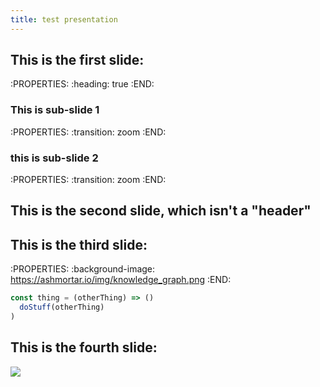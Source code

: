 ```yaml
---
title: test presentation
---
```


## This is the first slide:
:PROPERTIES:
:heading: true
:END:
### This is sub-slide 1
:PROPERTIES:
:transition: zoom 
:END:
### this is sub-slide 2
:PROPERTIES:
:transition: zoom 
:END:
## This is the second slide, which isn't a "header"
###
## This is the third slide:
:PROPERTIES:
:background-image: https://ashmortar.io/img/knowledge_graph.png
:END:

```javascript
const thing = (otherThing) => ()
  doStuff(otherThing)
)
```
## This is the fourth slide:
<img src="https://ashmortar.io/img/knowledge_graph.png" />
